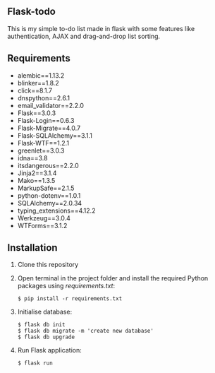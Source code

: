 ## Flask-todo
This is my simple to-do list made in flask with some features like authentication, AJAX and drag-and-drop list sorting.

## Requirements
- alembic==1.13.2
- blinker==1.8.2
- click==8.1.7
- dnspython==2.6.1
- email_validator==2.2.0
- Flask==3.0.3
- Flask-Login==0.6.3
- Flask-Migrate==4.0.7
- Flask-SQLAlchemy==3.1.1
- Flask-WTF==1.2.1
- greenlet==3.0.3
- idna==3.8
- itsdangerous==2.2.0
- Jinja2==3.1.4
- Mako==1.3.5
- MarkupSafe==2.1.5
- python-dotenv==1.0.1
- SQLAlchemy==2.0.34
- typing_extensions==4.12.2
- Werkzeug==3.0.4
- WTForms==3.1.2


## Installation

1. Clone this repository
2. Open terminal in the project folder and install the required Python packages using *requirements.txt*:
    ```
    $ pip install -r requirements.txt
    ```
3. Initialise database:
    ```
    $ flask db init
    $ flask db migrate -m 'create new database'
    $ flask db upgrade
    ```

3. Run Flask application:
    ```
    $ flask run
    ```
